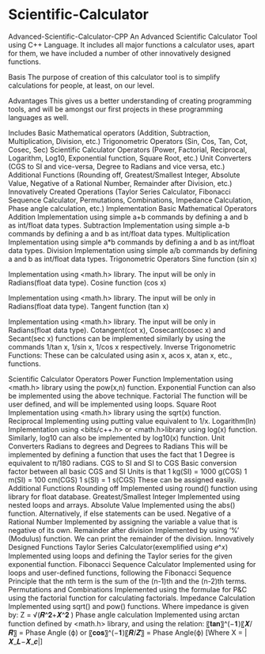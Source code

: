 # Scientific-Calculator
Advanced-Scientific-Calculator-CPP
An Advanced Scientific Calculator Tool using C++ Language. It includes all major functions a calculator uses, apart for them, we have included a number of other innovatively designed functions.

Basis
The purpose of creation of this calculator tool is to simplify calculations for people, at least, on our level.

Advantages
This gives us a better understanding of creating programming tools, and will be amongst our first projects in these programming languages as well.

Includes
Basic Mathematical operators (Addition, Subtraction, Multiplication, Division, etc.)
Trigonometric Operators (Sin, Cos, Tan, Cot, Cosec, Sec)
Scientific Calculator Operators (Power, Factorial, Reciprocal, Logarithm, Log10, Exponential function, Square Root, etc.)
Unit Converters (CGS to SI and vice-versa, Degree to Radians and vice versa, etc.)
Additional Functions (Rounding off, Greatest/Smallest Integer, Absolute Value, Negative of a Rational Number, Remainder after Division, etc.)
Innovatively Created Operations (Taylor Series Calculator, Fibonacci Sequence Calculator, Permutations, Combinations, Impedance Calculation, Phase angle calculation, etc.)
Implementation
Basic Mathematical Operators
Addition
Implementation using simple a+b commands by defining a and b as int/float data types.
Subtraction
Implementation using simple a-b commands by defining a and b as int/float data types.
Multiplication
Implementation using simple a*b commands by defining a and b as int/float data types.
Division
Implementation using simple a/b commands by defining a and b as int/float data types.
Trigonometric Operators
Sine function (sin x)

Implementation using <math.h> library. The input will be only in Radians(float data type).
Cosine function (cos x)

Implementation using <math.h> library. The input will be only in Radians(float data type).
Tangent function (tan x)

Implementation using <math.h> library. The input will be only in Radians(float data type). Cotangent(cot x), Cosecant(cosec x) and Secant(sec x) functions can be implemented similarly by using the commands 1/tan x, 1/sin x, 1/cos x respectively.
Inverse Trigonometric Functions: These can be calculated using asin x, acos x, atan x, etc., functions.

Scientific Calculator Operators
Power Function
Implementation using <math.h> library using the pow(x,n) function. Exponential Function can also be implemented using the above technique.
Factorial
The function will be user defined, and will be implemented using loops.
Square Root
Implementation using <math.h> library using the sqrt(x) function.
Reciprocal
Implementing using putting value equivalent to 1/x.
Logarithm(ln)
Implementation using <bits/c++.h> or <math.h>library using log(x) function. Similarly, log10 can also be implemented by log10(x) function.
Unit Converters
Radians to degrees and Degrees to Radians
This will be implemented by defining a function that uses the fact that 1 Degree is equivalent to π/180 radians.
CGS to SI and SI to CGS
Basic conversion factor between all basic CGS and SI Units is that
1 kg(SI) = 1000 g(CGS)
1 m(SI) = 100 cm(CGS)
1 s(SI) = 1 s(CGS) These can be assigned easily.
Additional Functions
Rounding off
Implemented using round() function using library for float database.
Greatest/Smallest Integer
Implemented using nested loops and arrays.
Absolute Value
Implemented using the abs() function. Alternatively, if else statements can be used.
Negative of a Rational Number
Implemented by assigning the variable a value that is negative of its own.
Remainder after division
Implemented by using ‘%’ (Modulus) function. We can print the remainder of the division.
Innovatively Designed Functions
Taylor Series Calculator(exemplified using 𝑒^𝑥)
Implemented using loops and defining the Taylor series for the given exponential function.
Fibonacci Sequence Calculator
Implemented using for loops and user-defined functions, following the Fibonacci Sequence Principle that the nth term is the sum of the (n-1)th and the (n-2)th terms.
Permutations and Combinations
Implemented using the formulae for P&C using the factorial function for calculating factorials.
Impedance Calculation
Implemented using sqrt() and pow() functions. Where impedance is given by: Z = √(𝑹^𝟐+𝑿^𝟐 )
Phase angle calculation
Implemented using arctan function defined by <math.h> library, and using the relation: 〖𝐭𝐚𝐧〗^(−𝟏)⁡〖𝑿/𝑹〗 = Phase Angle (ф) or 〖𝐜𝐨𝐬〗^(−𝟏)⁡〖𝑹/𝒁〗 = Phase Angle(ф) [Where X = |𝑿_𝑳−𝑿_𝒄|]
